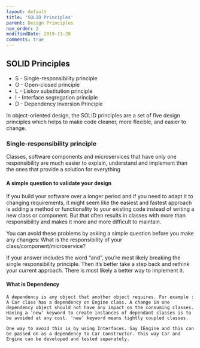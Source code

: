 ```yaml
---
layout: default
title: 'SOLID Principles'
parent: Design Principles
nav_order: 2
modifiedDate: 2019-11-28
comments: true
---
```

## SOLID Principles

* S&nbsp;- Single-responsibility principle
* O&nbsp;- Open-closed principle
* L&nbsp;- Liskov substitution principle
* I&nbsp;- Interface segregation principle
* D&nbsp;- Dependency Inversion Principle

In object-oriented design, the SOLID principles are a set of five design principles which helps to make code cleaner, more flexible, and easier to change.

### Single-responsibility principle

  Classes, software components and microservices that have only one responsibility are much easier to explain, understand and implement than the ones that provide a solution for everything

#### A simple question to validate your design

  If you build your software over a longer period and if you need to adapt it to changing requirements, it might seem like the easiest and fastest approach is adding a method or functionality to your existing code instead of writing a new class or component. But that often results in classes with more than responsibility and makes it more and more difficult to maintain.

  You can avoid these problems by asking a simple question before you make any changes: What is the responsibility of your class/component/microservice?

  If your answer includes the word “and”, you’re most likely breaking the single responsibility principle. Then it’s better take a step back and rethink your current approach. There is most likely a better way to implement it.

#### What is Dependency
    A dependency is any object that another object requires. For example : A Car class has a dependency on Engine class. A change in one dependency object should not have any impact on the consuming classes. Having a 'new' keyword to create instances of dependant classes is to be avoided at any cost. 'new' keyword means tightly coupled classes. 

    One way to avoid this is by using Interfaces. Say IEngine and this can be passed on as a dependency to Car Constructor. This way Car and Engine can be developed and tested separately. 
